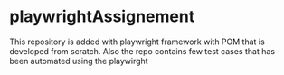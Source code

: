 # playwrightAssignement
This repository is added with playwright framework with POM that is developed from scratch. Also the repo contains few test cases that has been automated using the playwirght
